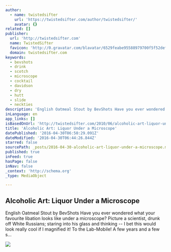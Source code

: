 ```yaml
---
author:
  - name: twistedsifter
    url: 'https://twistedsifter.com/author/twistedsifter/'
    avatar: {}
related: []
publisher:
  url: 'http://twistedsifter.com'
  name: TwistedSifter
  favicon: 'http://0.gravatar.com/blavatar/6529feabe95588979700f5f52defec4f?s=16'
  domain: twistedsifter.com
keywords:
  - bevshots
  - drink
  - scotch
  - microscope
  - cocktail
  - davidson
  - dry
  - hutt
  - slide
  - neckties
description: 'English Oatmeal Stout by BevShots Have you ever wondered what your favourite libation looks like under a microscope? Picture a scientist, drunk off White Russians; staring into his glass and thinking -- I bet this would look really cool if I magnified it! To the Lab-Mobile! A few years and a few s...'
inLanguage: en
app_links: []
isBasedOnUrl: 'http://twistedsifter.com/2010/06/alcoholic-art-liquor-under-a-microscope/'
title: 'Alcoholic Art: Liquor Under a Microscope'
datePublished: '2016-04-30T06:50:29.091Z'
dateModified: '2016-04-30T06:44:26.844Z'
starred: false
sourcePath: _posts/2016-04-30-alcoholic-art-liquor-under-a-microscope.md
published: true
inFeed: true
hasPage: false
inNav: false
_context: 'http://schema.org'
_type: MediaObject

---
```

<article style=""><h1>Alcoholic Art: Liquor Under a Microscope</h1><p>English Oatmeal Stout by BevShots Have you ever wondered what your favourite libation looks like under a microscope? Picture a scientist, drunk off White Russians; staring into his glass and thinking -- I bet this would look really cool if I magnified it! To the Lab-Mobile! A few years and a few s...</p><img src="http://twistedsifter.files.wordpress.com/2010/06/english-oatmeal-stout-under-alcohol-under-a-microscope.jpg?w=693&amp;h=457" /></article>